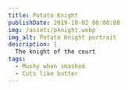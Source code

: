 ```yaml
---
title: Potato Knight
publishDate: 2019-10-02 00:00:00
img: /assets/pknight.webp
img_alt: Potato Knight portrait
description: |
  The knight of the court
tags:
  - Mushy when smashed
  - Cuts like butter
---
```

